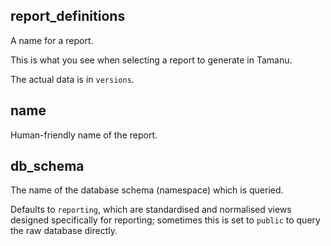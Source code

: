 ## report_definitions

A name for a report.

This is what you see when selecting a report to generate in Tamanu.

The actual data is in `versions`.

## name

Human-friendly name of the report.

## db_schema

The name of the database schema (namespace) which is queried.

Defaults to `reporting`, which are standardised and normalised views designed specifically for
reporting; sometimes this is set to `public` to query the raw database directly.

